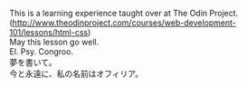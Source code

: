 This is a learning experience taught over at The Odin Project. <br> (http://www.theodinproject.com/courses/web-development-101/lessons/html-css)<br>
May this lesson go well.<br>
El. Psy. Congroo.<br>
夢を書いて。<br>
今と永遠に、私の名前はオフィリア。
